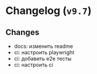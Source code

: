 # Changelog (`v9.7`)

## Changes
- docs: изменить readme
- ci: настроить playwright
- ci: добавить e2e тесты
- ci: настроить ci